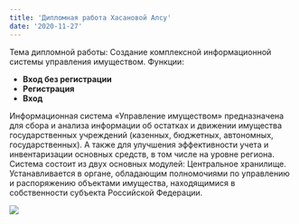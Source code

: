 ```yaml
---
title: 'Дипломная работа Хасановой Алсу'
date: '2020-11-27'
---
```


Тема дипломной работы: 
Создание комплексной информационной системы управления имуществом. 
Функции: 
- **Вход без регистрации** 
- **Регистрация** 
- **Вход** 

Информационная система «Управление имуществом» предназначена для сбора и анализа информации об остатках и движении имущества государственных учреждений (казенных, бюджетных, автономных, государственных). А также для улучшения эффективности учета и инвентаризации основных средств, в том числе на уровне региона. Система состоит из двух основных модулей: Центральное хранилище. Устанавливается в органе, обладающим полномочиями по управлению и распоряжению объектами имущества, находящимися в собственности субъекта Российской Федерации.

![](https://sun9-30.userapi.com/impg/A0uZAHmtpPEqdCm2vL6tVw4KCTu0jZ3a74ykuw/BpKxMXKuxSw.jpg?size=638x598&quality=96&proxy=1&sign=8e3ad53f80a36f0798de4eb3894e4664)